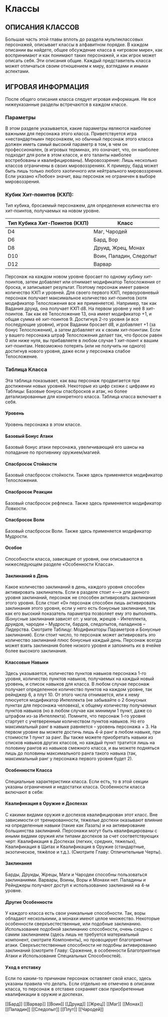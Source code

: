 # Классы

## ОПИСАНИЯ КЛАССОВ

Большая часть этой главы вплоть до раздела мультиклассовых персонажей, описывает классы в алфавитном порядке. В каждом описании вы найдете, общее обсуждение класса в «игровом мире», как воспринимают и как понимают таких персонажей, и как игрок может описать себя. Эти описания общие. Каждый представитель класса может отличаться своим отношением к миру, взглядами и иными аспектами.

## ИГРОВАЯ ИНФОРМАЦИЯ

После общего описания класса следует игровая информация. Не все нижеуказанные разделы встречаются в каждом классе.

### Параметры
В этом разделе указывается, какие параметры являются наиболее важными для персонажа этого класса. Приветствуется игра «нестандартным» персонажем, но обычный персонаж этого класса должен иметь самый высокий параметр в том, в чем он профессионален, (в игровых терминах, это означает, что, он наиболее подходит для роли в этом классе, и его таланты наиболее востребованы и квалифицированы). Мировоззрение: Лишь несколько классов ограничены в своих мировоззрениях. К примеру, бард может быть лишь только любого хаотичного или нейтрального мировоззрения. Если указано «Любое» значит, ваш персонаж не ограничен в выборе мировоззрения.

### Кубик Хит-поинтов (КХП):
Тип кубика, бросаемый персонажем, для определения количества его хит-поинтов, получаемых на новом уровне.

| Тип Кубика Хит-Поинтов (КХП) | Класс                   |
| ---------------------------- | ----------------------- |
| D4                           | Маг, Чародей            |
| D6                           | Бард, Вор               |
| D8                           | Друид, Жрец, Монах      |
| D10                          | Воин, Паладин, Следопыт |
| D12                          | Варвар                  |

Персонаж на каждом новом уровне бросает по одному кубику хит-поинтов, затем добавляет или отнимает модификатор Телосложения от броска, и записывает результат. Поэтому персонаж имеет равное количество КХП и уровней. Для своего первого КХП, первоуровневый персонаж получает максимальное количество хит-поинтов (хотя модификатор Телосложения все же применяется). Например, так как Вадания друид, она получает КХП d8. На первом уровне у неё 8 хит-поинтов. Так как её Телосложение 13, она имеет модификатор +1, и общая сумма её хит-поинтов 9. Достигнув 2-го уровня (и все последующие уровни), игрок Вадании бросает d8, и добавляет +1 (за бонус Телосложения), а затем добавляет их к своим хит-поинтам. Если у вашего персонажа штраф Телосложения делает так, что бросок равен 0 или ниже нуля, вы прибавляете в любом случае 1 хит-поинт к вашим хит-поинтам. Невозможно потерять (или не получить ни одного) достигнув нового уровня, даже если у персонажа слабое Телосложение.

### Таблица Класса
Эта таблица показывает, как ваш персонаж продвигается при достижении новых уровней. Некоторые из цифр схожи с цифрами из Таблицы: Базовые бонусы спасбросков и атак, но более детализированные для конкретного класса. Таблица класса включает в себя.

#### Уровень
Уровень персонажа в этом классе.

#### Базовый Бонус Атаки
Базовый бонус атаки персонажа, увеличивающий его шансы на попадание по противнику оружием/магией.

#### Спасбросок Стойкости
Базовый спасбросок стойкости. Также здесь применяется модификатор Телосложения.

#### Спасбросок Реакции
Базовый спасбросок рефлекса. Также здесь применяется модификатор Ловкости.

#### Спасбросок Воли
Базовый спасбросок Воли. Также здесь применяется модификатор Мудрости.

#### Особое
Способности класса, зависящие от уровня, они описываются в нижеследующем разделе «Особенности Класса».

#### Заклинаний в День
Какое количество заклинаний в день, каждого уровня способен активировать заклинатель. Если в разделе стоит «—» для данного уровня заклинаний, персонаж не способен активировать заклинания этого уровня. Если стоит «0» персонаж способен лишь активировать заклинания этого уровня, если у него есть бонусные заклинания, так как его высокий показатель параметра позволяет ему это выполнять. (Бонусные заклинания зависят от: у магов, жрецов – Интеллекта, друидов, чародеи – Мудрости, бардов, следопытов, паладинов – Лидерства. Смотрите Таблицу: Модификаторы Параметров и Бонусные заклинания). Если стоит число, то персонаж может активировать это количество заклинаний плюс бонусные каждый день. Персонаж всегда может взять заклинания более низкого уровня и запомнить их в ячейке более высокого заклинания.

#### Классовые Навыки
Здесь указывается, количество пунктов навыков персонажа 1-го уровня, количество пунктов навыков, получаемых на каждый новый уровень, и список навыков для класса. В любом случае персонаж получает определенное количество пунктов на каждом уровне, так рейнджер 6, а плут 10. От этого числа отнимается, или к нему плюсуется модификатор Интеллекта (не забывайте о 2 бонусных пунктах для персонажа человека), к общему количеству получаемых пунктов навыков (но в любом случае как минимум 1 пункт, даже со штрафом из-за Интеллекта). Помните, что персонаж 1-го уровня стартует с учетверенным количеством пунктов навыков. Но его максимальный ранг в навыке равняется – уровень персонажа + 3. На первом уровне вы можете достичь лишь 4-й ранг в любом навыке, при стоимости 1 пункт за ранг. Вы также можете приобретать навыки из списков навыков других классов, но каждый пункт тратится лишь на половину рангов из навыков смежного класса, и вы можете подняться лишь до половины максимального ранга такого навыка (так, максимальный ранг у персонажа первого уровня будет 2).

#### Особенности Класса
Специальные характеристики класса. Если есть, то в этой секции указаны ограничения и недостатки класса. Особенности класса включают в себя:

#### Квалификация в Оружие и Доспехах
С какими видами оружия и доспехов квалифицирован этот класс. Вне зависимости от тренированности, тяжелые доспехи оказывают влияние на определенные навыки (такие как Лазать) и на активирование большинства заклинаний. Персонажи могут быть квалифицированы с иными видами оружия или типами доспехов за счет соответствующих черт: Квалификация в Доспехах (легких, средних, тяжелых), Квалификация в Щитах и Квалификация в Оружие (стандартные, экзотическое, тяжёлое и т.д.). (Смотрите Главу: Отличительные Черты).

#### Заклинания
Барды, Друиды, Жрецы, Маги и Чародеи способны пользоваться заклинаниями. Варвары, Воины, Воры и Монахи нет. Паладины и Рейнджеры получают доступ к использованию заклинаний на 4-м уровне.

#### Другие Особенности
У каждого класса есть свои уникальные способности. Так, воры обладают несколькими, а монахи имеют целое множество. Некоторые особенности сверхъестественные, или подобные заклинанию. Использование подобной заклинанию способности, очень сходно с самим заклинанием (здесь лишь не требуется материальный компонент, смотрите Компоненты), но провоцирует благоприятные атаки. Сверхъестественные способности не подобны активированию заклинаний (смотрите Главу: Сражение, в особенности Благоприятные Атаки и Использование Специальных Способностей).

#### Уход в отставку
Если по каким-то причинам персонаж оставляет свой класс, здесь указаны правила что делать. Если отдельно не отмечено в описании класса, то персонаж в отставке сохраняет свои приобретенные квалификации в оружие и доспехах.

[[Бард]]
[[Варвар]]
[[Воин]]
[[Друид]]
[[Жрец]]
[[Маг]]
[[Монах]]
[[Паладин]]
[[Следопыт]]
[[Плут]]
[[Чародей]]